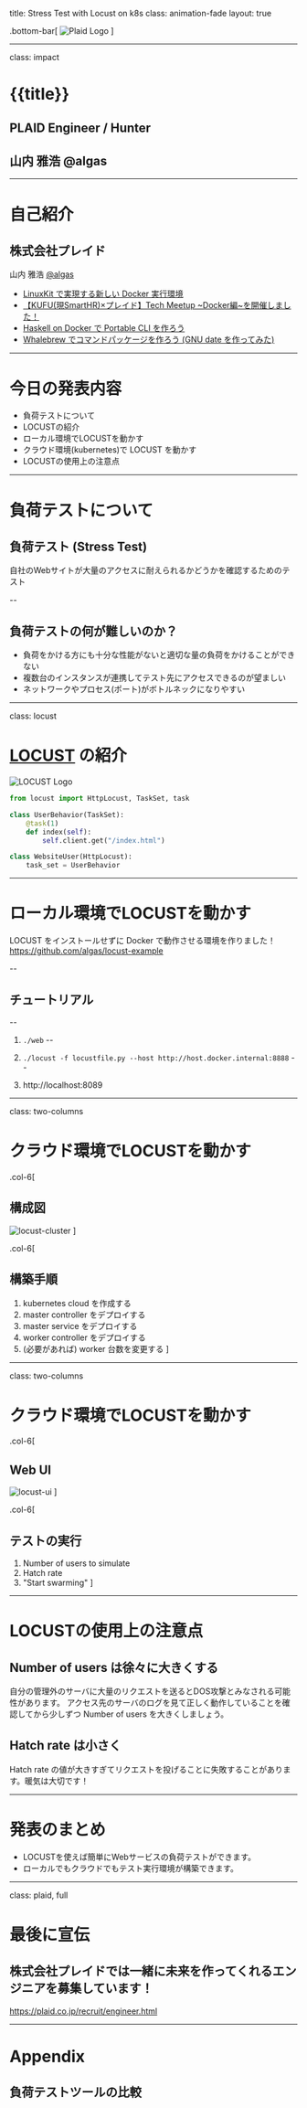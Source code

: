 title: Stress Test with Locust on k8s
class: animation-fade
layout: true

<!-- This slide will serve as the base layout for all your slides -->
.bottom-bar[
  ![Plaid Logo](https://algas.github.io/docker-meetup-tokyo-20181121/resource/plaid_logo_white.png)
]

---

class: impact

# {{title}}
## PLAID Engineer / Hunter
## 山内 雅浩 @algas

---

# 自己紹介

## 株式会社プレイド
山内 雅浩 [@algas](https://github.com/algas)

- [LinuxKit で実現する新しい Docker 実行環境](https://tech.plaid.co.jp/linuxkit-tutorial/)
- [【KUFU(現SmartHR)×プレイド】Tech Meetup ~Docker編~を開催しました！](https://tech.plaid.co.jp/kufu-docker-meetup/)
- [Haskell on Docker で Portable CLI を作ろう](https://qiita.com/algas/items/fde155abbc9d8ae3f8c9)
- [Whalebrew でコマンドパッケージを作ろう (GNU date を作ってみた)](https://qiita.com/algas/items/66aaf749dc3979e03a46)

---

# 今日の発表内容

- 負荷テストについて
- LOCUSTの紹介
- ローカル環境でLOCUSTを動かす
- クラウド環境(kubernetes)で LOCUST を動かす
- LOCUSTの使用上の注意点

---

# 負荷テストについて

## 負荷テスト (Stress Test)
自社のWebサイトが大量のアクセスに耐えられるかどうかを確認するためのテスト

--

## 負荷テストの何が難しいのか？
- 負荷をかける方にも十分な性能がないと適切な量の負荷をかけることができない
- 複数台のインスタンスが連携してテスト先にアクセスできるのが望ましい
- ネットワークやプロセス(ポート)がボトルネックになりやすい

---

class: locust

# [LOCUST](https://locust.io) の紹介

![LOCUST Logo](https://locust.io/static/img/logo.png)

```python
from locust import HttpLocust, TaskSet, task

class UserBehavior(TaskSet):
    @task(1)
    def index(self):
        self.client.get("/index.html")

class WebsiteUser(HttpLocust):
    task_set = UserBehavior

```

---

# ローカル環境でLOCUSTを動かす

LOCUST をインストールせずに Docker で動作させる環境を作りました！
https://github.com/algas/locust-example

--

## チュートリアル
--

1. `./web`
--

1. `./locust -f locustfile.py --host http://host.docker.internal:8888`
--

1. http://localhost:8089

---

class: two-columns

# クラウド環境でLOCUSTを動かす

.col-6[
## 構成図
<img src="https://algas.github.io/docker-meetup-tokyo-20181121/resource/locust_cluster.png" alt="locust-cluster" class="two-columns">
]

.col-6[
## 構築手順
1. kubernetes cloud を作成する
1. master controller をデプロイする
1. master service をデプロイする
1. worker controller をデプロイする
1. (必要があれば) worker 台数を変更する
]

---

class: two-columns

# クラウド環境でLOCUSTを動かす

.col-6[
## Web UI
<img src="https://docs.locust.io/en/stable/_images/webui-splash-screenshot.png" alt="locust-ui" class="two-columns">
]

.col-6[
## テストの実行
1. Number of users to simulate
1. Hatch rate
1. "Start swarming"
]

---

# LOCUSTの使用上の注意点

## Number of users は徐々に大きくする

自分の管理外のサーバに大量のリクエストを送るとDOS攻撃とみなされる可能性があります。
アクセス先のサーバのログを見て正しく動作していることを確認してから少しずつ Number of users を大きくしましょう。

## Hatch rate は小さく

Hatch rate の値が大きすぎてリクエストを投げることに失敗することがあります。暖気は大切です！

---

# 発表のまとめ

- LOCUSTを使えば簡単にWebサービスの負荷テストができます。
- ローカルでもクラウドでもテスト実行環境が構築できます。

---

class: plaid, full

# 最後に宣伝

## 株式会社プレイドでは一緒に未来を作ってくれるエンジニアを募集しています！

https://plaid.co.jp/recruit/engineer.html

---

# Appendix

## 負荷テストツールの比較
